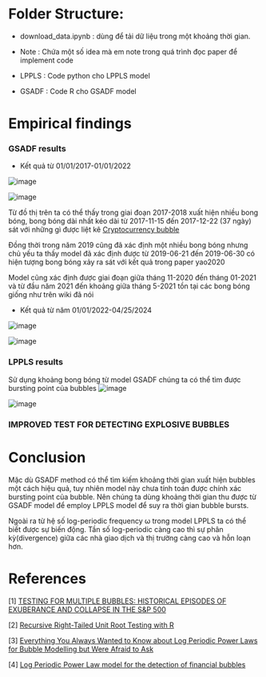 # Folder Structure:
- download_data.ipynb : dùng để tải dữ liệu trong một khoảng thời gian.
  
- Note : Chứa một số idea mà em note trong quá trình đọc paper để implement code
  
- LPPLS : Code python cho LPPLS model
  
- GSADF : Code R cho GSADF model

# Empirical findings

### GSADF results 
- Kết quả từ 01/01/2017-01/01/2022

![image](https://github.com/VinhPhamAI/economic-bubble/assets/115690131/fb0a43d4-e2cd-4670-bf10-a570b8286e9d)

![image](https://github.com/VinhPhamAI/economic-bubble/assets/115690131/d1ac129b-cc8e-4ee6-b7d1-39235af719ed)

Từ đồ thị trên ta có thể thấy trong giai đoạn 2017-2018 xuất hiện nhiều bong bóng, bong bóng dài nhất kéo dài từ 2017-11-15 đến 2017-12-22 (37 ngày) sát với những gì được liệt kê [Cryptocurrency bubble](https://en.wikipedia.org/wiki/Cryptocurrency_bubble)

Đồng thời trong năm 2019 cũng đã xác định một nhiều bong bóng nhưng chủ yếu ta thấy model đã xác định được từ 2019-06-21 đến 2019-06-30 có hiện tượng bong bóng xảy ra sát với kết quả trong paper yao2020

Model cũng xác định được giai đoạn giữa tháng 11-2020 đến tháng 01-2021 và từ đầu năm 2021 đến khoảng giữa tháng 5-2021 tồn tại các bong bóng giống như trên wiki đã nói

- Kết quả từ năm 01/01/2022-04/25/2024

![image](https://github.com/VinhPhamAI/economic-bubble/assets/115690131/1692e7d2-80aa-4bf9-925a-4af1e1e3d57a)

![image](https://github.com/VinhPhamAI/economic-bubble/assets/115690131/5f62763f-1fad-4188-ba50-57b5531caab5)


### LPPLS results

Sử dụng khoảng bong bóng từ model GSADF chúng ta có thể tìm được bursting point của bubbles
![image](https://github.com/VinhPhamAI/economic-bubble/assets/115690131/2f8acdc6-19d8-44d4-8011-21076594519b)

![image](https://github.com/VinhPhamAI/economic-bubble/assets/115690131/18dc8a27-9655-44dd-86b5-53c104a69b41)


### IMPROVED TEST FOR DETECTING EXPLOSIVE BUBBLES


# Conclusion

Mặc dù GSADF method có thể tìm kiếm khoảng thời gian xuất hiện bubbles một cách hiệu quả, tuy nhiên model này chưa tính toán được chính xác bursting point của bubble. Nên chúng ta dùng khoảng thời gian thu được từ GSADF model để employ LPPLS model để suy ra thời gian bubble bursts.

Ngoài ra từ hệ số log-periodic frequency ω trong model LPPLS ta có thể biết được sự biến động. Tần số log-periodic càng cao thì sự phân kỳ(divergence) giữa các nhà giao dịch và thị trường càng cao và hỗn loạn hơn. 


# References
[1] [TESTING FOR MULTIPLE BUBBLES: HISTORICAL EPISODES OF EXUBERANCE AND COLLAPSE IN THE S&P 500](http://korora.econ.yale.edu/phillips/pubs/art/p1498.pdf)

[2] [Recursive Right-Tailed Unit Root Testing with R](https://www.dallasfed.org/~/media/documents/research/international/wpapers/2020/0383.pdf)

[3] [Everything You Always Wanted to Know about Log Periodic Power Laws for Bubble Modelling but Were Afraid to Ask](https://mpra.ub.uni-muenchen.de/47869/1/MPRA_paper_47869.pdf)

[4] [Log Periodic Power Law model for the detection of financial bubbles](https://www.politesi.polimi.it/retrieve/c280fa02-ead6-4885-8602-3f6c24dfb6d1/Bonanomi%20-%20Log%20Periodic%20Power%20Law%20model%20for%20the%20detection%20of%20financial%20bubbles.pdf)

